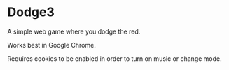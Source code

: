 # Dodge3
A simple web game where you dodge the red.

Works best in Google Chrome.

Requires cookies to be enabled in order to turn on music or change mode.
